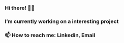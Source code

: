 ### Hi there! 👋🏻
### I’m currently working on a interesting project 
### 📫 How to reach me: Linkedin, Email

<!--
**aalhsn/aalhsn** is a ✨ _special_ ✨ repository because its `README.md` (this file) appears on your GitHub profile.

Here are some ideas to get you started:

- 🔭 I’m currently working on ...
- 🌱 I’m currently learning ...
- 👯 I’m looking to collaborate on ...
- 🤔 I’m looking for help with ...
- 💬 Ask me about ...
- 📫 How to reach me: Linkedin, Email
- 😄 Pronouns: ...
- ⚡ Fun fact: ...
-->
